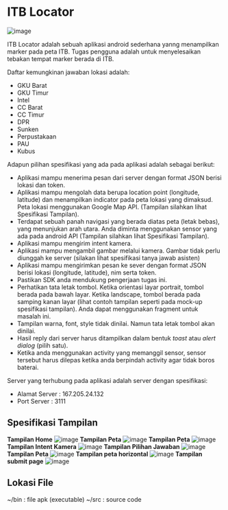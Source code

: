 # ITB Locator

![image](http://gitlab.informatika.org/mfikria/Tubes1-Android/raw/master/img/ITBLocator-01.png)

ITB Locator adalah sebuah aplikasi android sederhana yanng menampilkan marker pada peta ITB.
Tugas pengguna adalah untuk menyelesaikan tebakan tempat marker berada di ITB.

Daftar kemungkinan jawaban lokasi adalah:
- GKU Barat
- GKU Timur
- Intel
- CC Barat
- CC Timur
- DPR
- Sunken
- Perpustakaan
- PAU
- Kubus

Adapun pilihan spesifikasi yang ada pada aplikasi adalah sebagai berikut:
* Aplikasi mampu menerima pesan dari server dengan format JSON berisi lokasi dan token.
* Aplikasi mampu mengolah data berupa location point (longitude, latitude) dan menampilkan indicator pada peta lokasi yang dimaksud. Peta lokasi menggunakan Google Map API. (Tampilan silahkan lihat Spesifikasi Tampilan).
* Terdapat sebuah panah navigasi yang berada diatas peta (letak bebas), yang menunjukan arah utara. Anda diminta menggunakan sensor yang ada pada android API (Tampilan silahkan lihat Spesifikasi Tampilan).
* Aplikasi mampu mengirim intent kamera.
* Aplikasi mampu mengambil gambar melalui kamera. Gambar tidak perlu diunggah ke server (silakan lihat spesifikasi tanya jawab asisten)
* Aplikasi mampu mengirimkan pesan ke sever dengan format JSON berisi lokasi (longitude, latitude), nim serta token.
* Pastikan SDK anda mendukung pengerjaan tugas ini.
* Perhatikan tata letak tombol. Ketika orientasi layar portrait, tombol berada pada bawah layar. Ketika landscape, tombol berada pada samping kanan layar (lihat contoh tampilan seperti pada mock-up spesifikasi tampilan). Anda dapat menggunakan fragment untuk masalah ini.
* Tampilan warna, font, style tidak dinilai. Namun tata letak tombol akan dinilai.
* Hasil reply dari server harus ditampilkan dalam bentuk *toast* atau *alert dialog* (pilih satu).
* Ketika anda menggunakan activity yang memanggil sensor, sensor tersebut harus dilepas ketika anda berpindah activity agar tidak boros baterai.

Server yang terhubung pada aplikasi adalah server dengan spesifikasi:
  - Alamat Server   : 167.205.24.132
  - Port Server     : 3111

## Spesifikasi Tampilan
**Tampilan Home**
![image](http://gitlab.informatika.org/mfikria/Tubes1-Android/raw/master/img/a.jpg)
**Tampilan Peta**
![image](http://gitlab.informatika.org/mfikria/Tubes1-Android/raw/master/img/b.jpg)
**Tampilan Peta**
![image](http://gitlab.informatika.org/mfikria/Tubes1-Android/raw/master/img/c.jpg)
**Tampilan Intent Kamera**
![image](http://gitlab.informatika.org/mfikria/Tubes1-Android/raw/master/img/d.jpg)
**Tampilan Pilihan Jawaban**
![image](http://gitlab.informatika.org/mfikria/Tubes1-Android/raw/master/img/e.jpg)
**Tampilan Peta**
![image](http://gitlab.informatika.org/mfikria/Tubes1-Android/raw/master/img/f.jpg)
**Tampilan peta horizontal**
![image](http://gitlab.informatika.org/mfikria/Tubes1-Android/raw/master/img/g.jpg)
**Tampilan submit page**
![image](http://gitlab.informatika.org/mfikria/Tubes1-Android/raw/master/img/h.jpg)

## Lokasi File
~/bin : file apk (executable)
~/src : source code

